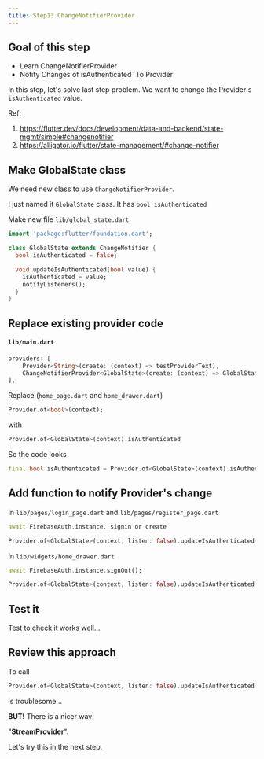 ```yaml
---
title: Step13 ChangeNotifierProvider
---
```


## Goal of this step
- Learn ChangeNotifierProvider
- Notify Changes of isAuthenticated` To Provider

In this step, let's solve last step problem.
We want to change the Provider's `isAuthenticated` value.

Ref:

1. https://flutter.dev/docs/development/data-and-backend/state-mgmt/simple#changenotifier
2. https://alligator.io/flutter/state-management/#change-notifier

## Make GlobalState class
We need new class to use `ChangeNotifierProvider`.

I just named it `GlobalState` class. It has `bool isAuthenticated`

Make new file `lib/global_state.dart`
```dart
import 'package:flutter/foundation.dart';

class GlobalState extends ChangeNotifier {
  bool isAuthenticated = false;

  void updateIsAuthenticated(bool value) {
    isAuthenticated = value;
    notifyListeners();
  }
}
```

## Replace existing provider code

#### `lib/main.dart`
```dart {3}
providers: [
	Provider<String>(create: (context) => testProviderText),
	ChangeNotifierProvider<GlobalState>(create: (context) => GlobalState())
],
```

Replace (`home_page.dart` and `home_drawer.dart`)
```dart
Provider.of<bool>(context);
```

with

```dart
Provider.of<GlobalState>(context).isAuthenticated
```

So the code looks
```dart
final bool isAuthenticated = Provider.of<GlobalState>(context).isAuthenticated;
```

## Add function to notify Provider's change

In `lib/pages/login_page.dart` and `lib/pages/register_page.dart`
```dart
await FirebaseAuth.instance. signin or create

Provider.of<GlobalState>(context, listen: false).updateIsAuthenticated(true);
```

In `lib/widgets/home_drawer.dart` 
```dart
await FirebaseAuth.instance.signOut();

Provider.of<GlobalState>(context, listen: false).updateIsAuthenticated(false);
```

## Test it
Test to check it works well...

## Review this approach
To call

```dart
Provider.of<GlobalState>(context, listen: false).updateIsAuthenticated(true);
```

is troublesome...

**BUT!** There is a nicer way! 

"**StreamProvider**".

Let's try this in the next step.
